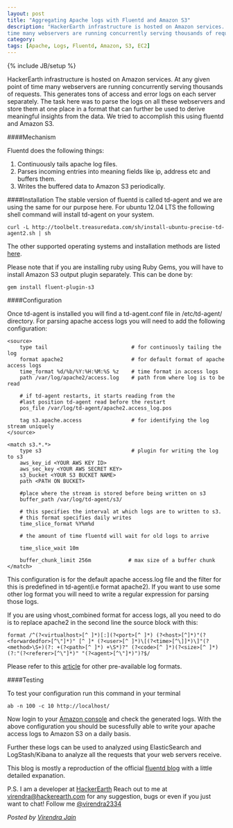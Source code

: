 ```yaml
---
layout: post
title: "Aggregating Apache logs with Fluentd and Amazon S3"
description: "HackerEarth infrastructure is hosted on Amazon services. At any given point of
time many webservers are running concurrently serving thousands of requests."
category:
tags: [Apache, Logs, Fluentd, Amazon, S3, EC2]
---
```

{% include JB/setup %}

HackerEarth infrastructure is hosted on Amazon services. At any given point of time many
webservers are running concurrently serving thousands of requests. This
generates tons of access and error logs on each server separately. The task
here was to  parse the logs on all these webservers and store them at one place
in a format that can further be used to derive meaningful insights from the
data. We tried to accomplish this using fluentd and Amazon S3.

####Mechanism

Fluentd does the following things:

1. Continuously tails apache log files.
2. Parses incoming entries into meaning fields like ip, address etc and buffers them.
3. Writes the buffered data to Amazon S3 periodically.

####Installation
The stable version of fluentd is called td-agent and we are using the same for
our purpose here.
For ubuntu 12.04 LTS the following shell command will install td-agent on your
system.

 `curl -L http://toolbelt.treasuredata.com/sh/install-ubuntu-precise-td-agent2.sh | sh`

The other supported operating systems and installation methods are listed
[here](http://docs.fluentd.org/articles/apache-to-s3).

Please note that if you are installing ruby using Ruby Gems, you will have to
install Amazon S3 output plugin separately. This can be done by:

 `gem install fluent-plugin-s3`

####Configuration

Once td-agent is installed you will find a td-agent.conf file in /etc/td-agent/
directory. For parsing apache access logs you will need to add the following
configuration:

    <source>
        type tail                           # for continuosly tailing the log
        format apache2                      # for default format of apache access logs
        time_format %d/%b/%Y:%H:%M:%S %z    # time format in access logs
        path /var/log/apache2/access.log    # path from where log is to be read

        # if td-agent restarts, it starts reading from the
        #last position td-agent read before the restart
        pos_file /var/log/td-agent/apache2.access_log.pos

        tag s3.apache.access                # for identifying the log stream uniquely
    </source>

    <match s3.*.*>
        type s3                             # plugin for writing the log to s3
        aws_key_id <YOUR AWS KEY ID>
        aws_sec_key <YOUR AWS SECRET KEY>
        s3_bucket <YOUR S3 BUCKET NAME>
        path <PATH ON BUCKET>

        #place where the stream is stored before being written on s3
        buffer_path /var/log/td-agent/s3/

        # this specifies the interval at which logs are to written to s3.
        # this format specifies daily writes
        time_slice_format %Y%m%d

        # the amount of time fluentd will wait for old logs to arrive

        time_slice_wait 10m

        buffer_chunk_limit 256m            # max size of a buffer chunk
    </match>

This configuration is for the default apache access.log file and the filter for
this is predefined in td-agent(i.e format apache2). If you want to use some
other log format you will need to write a regular expression for parsing those
logs.

If you are using vhost_combined format for access logs, all you need to do is to replace
apache2 in the second line the source block with this:

    format /^(?<virtualhost>[^ ]*)[:](?<port>[^ ]*) (?<host>[^]*)"(?<forwardedfor>[^\"]*)" [^ ]* (?<user>[^ ]*)\[(?<time>[^\]]*)\]"(?<method>\S+)(?: +(?<path>[^ ]*) +\S*)?" (?<code>[^ ]*)(?<size>[^ ]*)(?:"(?<referer>[^\"]*)" "(?<agent>[^\"]*)")?$/

Please refer to this [article](http://docs.fluentd.org/articles/in_tail) for other pre-available log formats.

####Testing

To test your configuration run this command in your terminal

 `ab -n 100 -c 10 http://localhost/`

Now login to your [Amazon console](https://console.aws.amazon.com) and check
the generated logs. With the above configuration you should be sucessfully able
to write your apache access logs to Amazon S3 on a daily basis.

Further these logs can be used to analyzed using ElasticSearch and
LogStash/Kibana to analyze all the requests that your web servers receive.

This blog is mostly a reproduction of the official [fluentd
blog](http://docs.fluentd.org/articles/apache-to-s3) with a little detailed
expanation.

P.S. I am a developer at [HackerEarth](http://www.hackerearth.com)
Reach out to me at
virendra@hackerearth.com for any suggestion, bugs or even if you just want to
chat! Follow me [@virendra2334](https://twitter.com/virendra2334)

*Posted by [Virendra Jain](http://www.hackerearth.com/users/virendra/)*
